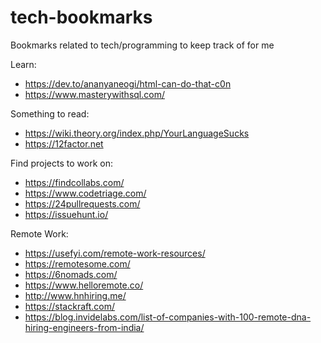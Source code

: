 # tech-bookmarks
Bookmarks related to tech/programming to keep track of for me

Learn:
  - https://dev.to/ananyaneogi/html-can-do-that-c0n
  - https://www.masterywithsql.com/
  
Something to read:
  - https://wiki.theory.org/index.php/YourLanguageSucks
  - https://12factor.net
  
Find projects to work on:
  - https://findcollabs.com/
  - https://www.codetriage.com/
  - https://24pullrequests.com/
  - https://issuehunt.io/
  
Remote Work:
  - https://usefyi.com/remote-work-resources/
  - https://remotesome.com/
  - https://6nomads.com/
  - https://www.helloremote.co/
  - http://www.hnhiring.me/
  - https://stackraft.com/
  - https://blog.invidelabs.com/list-of-companies-with-100-remote-dna-hiring-engineers-from-india/
